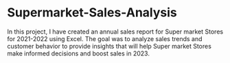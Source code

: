 # Supermarket-Sales-Analysis
In this project, I have created an annual sales report for Super market Stores for 2021-2022 using Excel. The goal was to analyze sales trends and customer behavior to provide insights that will help Super market Stores make informed decisions and boost sales in 2023.
